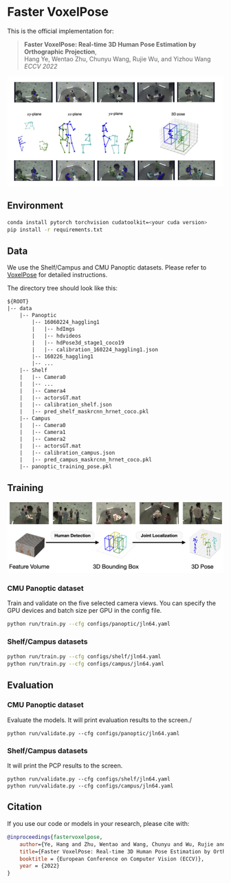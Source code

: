 # Faster VoxelPose
This is the official implementation for:
> **Faster VoxelPose: Real-time 3D Human Pose Estimation by Orthographic Projection**,            
> Hang Ye, Wentao Zhu, Chunyu Wang, Rujie Wu, and Yizhou Wang       
> *ECCV 2022*

<img src="assets/band.jpg" width="800"/>

## Environment
```bash
conda install pytorch torchvision cudatoolkit=<your cuda version>
pip install -r requirements.txt
```

## Data 
We use the Shelf/Campus and CMU Panoptic datasets. Please refer to [VoxelPose](https://github.com/microsoft/voxelpose-pytorch#data-preparation) for detailed instructions.

The directory tree should look like this:
```
${ROOT}
|-- data
    |-- Panoptic
        |-- 16060224_haggling1
        |   |-- hdImgs
        |   |-- hdvideos
        |   |-- hdPose3d_stage1_coco19
        |   |-- calibration_160224_haggling1.json
        |-- 160226_haggling1  
        |-- ...
    |-- Shelf
    |   |-- Camera0
    |   |-- ...
    |   |-- Camera4
    |   |-- actorsGT.mat
    |   |-- calibration_shelf.json
    |   |-- pred_shelf_maskrcnn_hrnet_coco.pkl
    |-- Campus
    |   |-- Camera0
    |   |-- Camera1
    |   |-- Camera2
    |   |-- actorsGT.mat
    |   |-- calibration_campus.json
    |   |-- pred_campus_maskrcnn_hrnet_coco.pkl
    |-- panoptic_training_pose.pkl
```

## Training
<img src="assets/teaser.jpg" width="800"/>

### CMU Panoptic dataset

Train and validate on the five selected camera views. You can specify the GPU devices and batch size per GPU in the config file. 
```bash
python run/train.py --cfg configs/panoptic/jln64.yaml
```
### Shelf/Campus datasets
```bash
python run/train.py --cfg configs/shelf/jln64.yaml
python run/train.py --cfg configs/campus/jln64.yaml
```

## Evaluation
### CMU Panoptic dataset

Evaluate the models. It will print evaluation results to the screen./
```
python run/validate.py --cfg configs/panoptic/jln64.yaml
```
### Shelf/Campus datasets

It will print the PCP results to the screen.
```
python run/validate.py --cfg configs/shelf/jln64.yaml
python run/validate.py --cfg configs/campus/jln64.yaml
```

## Citation
If you use our code or models in your research, please cite with:
```bibtex
@inproceedings{fastervoxelpose,
    author={Ye, Hang and Zhu, Wentao and Wang, Chunyu and Wu, Rujie and Wang, Yizhou},
    title={Faster VoxelPose: Real-time 3D Human Pose Estimation by Orthographic Projection},
    booktitle = {European Conference on Computer Vision (ECCV)},
    year = {2022}
}
```